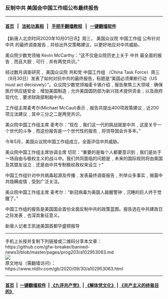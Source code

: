 ### 反制中共  美国会中国工作组公布最终报告
------------------------

#### [首页](https://github.com/gfw-breaker/banned-news3/blob/master/README.md) &nbsp;&nbsp;|&nbsp;&nbsp; [法轮功真相](https://github.com/begood0513/basic/blob/master/README.md)  &nbsp;&nbsp;|&nbsp;&nbsp; [手把手翻墙教程](https://github.com/gfw-breaker/guides/wiki)  &nbsp;&nbsp;|&nbsp;&nbsp; [一键翻墙软件](https://github.com/gfw-breaker/nogfw/blob/master/README.md)  



<div><div class="post_content" itemprop="articleBody">
 <p>
  【新唐人北京时间2020年10月01日讯】周三，
  <ok href="https://www.ntdtv.com/gb/美国众议院.htm">
   美国众议院
  </ok>
  <ok href="https://www.ntdtv.com/gb/中国工作组.htm">
   中国工作组
  </ok>
  公布针对
  <ok href="https://www.ntdtv.com/gb/中共.htm">
   中共
  </ok>
  的最终调查报告﹐并给出外交策略建议，以更好地应对中共威胁。
 </p>
 <p>
  美众院少数党领袖 Kevin McCarthy：“这不仅是众院历史上关于
  <ok href="https://www.ntdtv.com/gb/中共.htm">
   中共
  </ok>
  最全面的报告﹐而且大胆﹑可行﹐并有两党共识。”
 </p>
 <p>
  经过数月调查研究﹐
  <ok href="https://www.ntdtv.com/gb/美国众议院.htm">
   美国众议院
  </ok>
  共和党
  <ok href="https://www.ntdtv.com/gb/中国工作组.htm">
   中国工作组
  </ok>
  （China Task Force）周三（9月30日）发表了如何对抗中共的最终报告，标题是“美国必须果断行动（US must act decisively）”。众议院少数党领袖麦卡锡介绍﹐报告聚焦三大领域﹕确保医疗供应链安全﹐增加美国制造﹔允许美国国防部为新兴技术提供资金﹔以及政府现代化﹐要求财政部制裁中共。
 </p>
 <p>
  工作组主席麦考尔(Michael McCaul)表示﹐报告共提出400项政策建议﹐近200项立法建议﹐其中三分之二是两党共识。
 </p>
 <p>
  美众院中国工作组主席 麦考尔：“现在﹐我们这一代的挑战就是中共﹐这是关乎一个世代的斗争﹐而这份报告是一个世代性的报告﹐将领导国会许多年。”
 </p>
 <p>
  今年5月，美国众议院中国工作组成立，全面评估中共威胁。
 </p>
 <p>
  美众院中国工作组主席协调主席 切尼：“重要的是每个人都要意识到﹐我们是处于一场自由与极权主义的战斗中。我们共同面临的问题是﹐未来的国际规则将由美国及其盟友设立﹐还是由中共专制极权政权来设立﹖”
 </p>
 <p>
  中国工作组针对中共病毒起源及传播﹐发表最终调查报告﹐列举众多事实﹐揭露中共隐瞒疫情﹐受到广泛关注。
 </p>
 <p>
  美众院中国工作组主席 麦考尔：“新冠病毒为美国人敲醒警钟﹐沉睡的巨人终于觉醒了。”
 </p>
 <p>
  中国工作组的报告是美国国会首份全面反制中共的政策蓝图。报告选在中共建政日之际发表﹐也深具象征意义。
 </p>
 <p>
  新唐人记者王凯迪美国首都华盛顿报导
 </p>
 <div class="single_ad">
 </div>
</div>
</div>
<hr/>
手机上长按并复制下列链接或二维码分享本文章：<br/>
https://github.com/gfw-breaker/banned-news3/blob/master/pages/prog203/a102953063.md <br/>
<a href='https://github.com/gfw-breaker/banned-news3/blob/master/pages/prog203/a102953063.md'><img src='https://github.com/gfw-breaker/banned-news3/blob/master/pages/prog203/a102953063.md.png'/></a> <br/>
原文地址（需翻墙访问）：https://www.ntdtv.com/gb/2020/09/30/a102953063.html


------------------------
#### [首页](https://github.com/gfw-breaker/banned-news3/blob/master/README.md) &nbsp;|&nbsp; [一键翻墙软件](https://github.com/gfw-breaker/nogfw/blob/master/README.md) &nbsp;| [《九评共产党》](https://github.com/gfw-breaker/9ping.md/blob/master/README.md#九评之一评共产党是什么) | [《解体党文化》](https://github.com/gfw-breaker/jtdwh.md/blob/master/README.md) | [《共产主义的终极目的》](https://github.com/gfw-breaker/gczydzjmd.md/blob/master/README.md)


<img src='http://gfw-breaker.win/banned-news3/pages/prog203/a102953063.md' width='0px' height='0px'/>